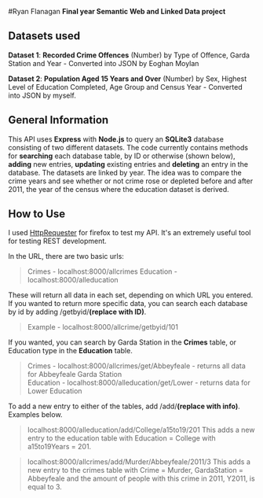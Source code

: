 #Ryan Flanagan
**Final year Semantic Web and Linked Data project**

## Datasets used

**Dataset 1**: **Recorded Crime Offences** (Number) by Type of Offence, Garda Station and
Year - Converted into JSON by Eoghan Moylan

**Dataset 2**: **Population Aged 15 Years and Over** (Number) by Sex, Highest Level of
Education Completed, Age Group and Census Year - Converted into JSON by myself.

## General Information

  This API uses **Express** with **Node.js** to query an **SQLite3** database consisting of two different datasets. The code currently contains methods for **searching** each database table, by ID or otherwise (shown below), **adding** new entries, **updating** existing entries and **deleting** an entry in the database. The datasets are linked by year. The idea was to compare the crime years and see whether or not crime rose or depleted before and after 2011, the year of the census where the education dataset is derived.
  
## How to Use
  I used [HttpRequester](https://addons.mozilla.org/en-us/firefox/addon/httprequester/) for firefox to test my API. It's an extremely useful tool for testing REST development.
  
  In the URL, there are two basic urls:
  
  >Crimes - localhost:8000/allcrimes
  >Education - localhost:8000/alleducation
  
  These will return all data in each set, depending on which URL you entered. If you wanted to return more specific data, you can search each database by id by adding /getbyid/**(replace with ID)**.
  >Example - localhost:8000/allcrime/getbyid/101
  
  If you wanted, you can search by Garda Station in the **Crimes** table, or Education type in the **Education** table.
  
  >Crimes - localhost:8000/allcrimes/get/Abbeyfeale - returns all data for Abbeyfeale Garda Station       
  >Education - localhost:8000/alleducation/get/Lower - returns data for Lower Education
  
  To add a new entry to either of the tables, add /add/**(replace with info)**. Examples below.
  >localhost:8000/alleducation/add/College/a15to19/201
  This adds a new entry to the education table with Education = College with a15to19Years = 201.
  
  >localhost:8000/allcrimes/add/Murder/Abbeyfeale/2011/3
  This adds a new entry to the crimes table with Crime = Murder, GardaStation = Abbeyfeale and the amount of people with this crime in 2011, Y2011, is equal to 3.
  
  
  
  
